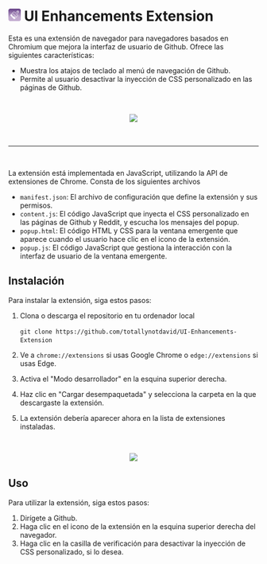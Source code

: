 # <img src="icon.png" width="25"> UI Enhancements Extension

Esta es una extensión de navegador para navegadores basados en Chromium que mejora la interfaz de usuario de Github. Ofrece las siguientes características:

- Muestra los atajos de teclado al menú de navegación de Github.
- Permite al usuario desactivar la inyección de CSS personalizado en las páginas de Github.

<br>
<p align="center">
    <img src="https://i.imgur.com/7XAFr5y.png" height="115">
</p>
<br>

---

<br>

La extensión está implementada en JavaScript, utilizando la API de extensiones de Chrome. Consta de los siguientes archivos

- `manifest.json`: El archivo de configuración que define la extensión y sus permisos.
- `content.js`: El código JavaScript que inyecta el CSS personalizado en las páginas de Github y Reddit, y escucha los mensajes del popup.
- `popup.html`: El código HTML y CSS para la ventana emergente que aparece cuando el usuario hace clic en el icono de la extensión.
- `popup.js`: El código JavaScript que gestiona la interacción con la interfaz de usuario de la ventana emergente.

## Instalación

Para instalar la extensión, siga estos pasos:

1. Clona o descarga el repositorio en tu ordenador local

    `git clone https://github.com/totallynotdavid/UI-Enhancements-Extension`

2. Ve a `chrome://extensions` si usas Google Chrome o `edge://extensions` si usas Edge.
3. Activa el "Modo desarrollador" en la esquina superior derecha.
4. Haz clic en "Cargar desempaquetada" y selecciona la carpeta en la que descargaste la extensión.
5. La extensión debería aparecer ahora en la lista de extensiones instaladas.

<br>
<p align="center">
    <img src="https://i.imgur.com/5xEgsNp.png">
</p>

## Uso

Para utilizar la extensión, siga estos pasos:

1. Dirígete a Github.
2. Haga clic en el icono de la extensión en la esquina superior derecha del navegador.
3. Haga clic en la casilla de verificación para desactivar la inyección de CSS personalizado, si lo desea.
